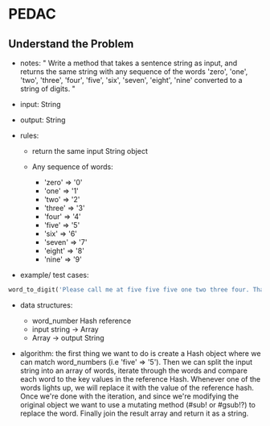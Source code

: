 # PEDAC

## Understand the Problem

- notes: " Write a method that takes a sentence string as input, and returns the same string with any sequence of the words 'zero', 'one', 'two', 'three', 'four', 'five', 'six', 'seven', 'eight', 'nine' converted to a string of digits. "

- input: String
- output: String

- rules:

  - return the same input String object
  - Any sequence of words:
    
    - 'zero' => '0'
    - 'one' => '1'
    - 'two' => '2'
    - 'three' => '3'
    - 'four' => '4'
    - 'five' => '5'
    - 'six' => '6'
    - 'seven' => '7'
    - 'eight' => '8'
    - 'nine' => '9'

- example/ test cases:

```ruby
word_to_digit('Please call me at five five five one two three four. Thanks.') == 'Please call me at 5 5 5 1 2 3 4. Thanks.'
```

- data structures:
   
  - word_number Hash reference
  - input string -> Array
  - Array -> output String

- algorithm: the first thing we want to do is create a Hash object where we can match word_numbers (i.e 'five' => '5'). Then we can split the input string into an array of words, iterate through the words and compare each word to the key values in the reference Hash. Whenever one of the words lights up, we will replace it with the value of the reference hash. Once we're done with the iteration, and since we're modifying the original object we want to use a mutating method (#sub! or #gsub!?) to replace the word. Finally join the result array and return it as a string.